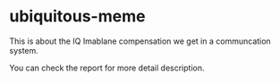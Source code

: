 # ubiquitous-meme

This is about the IQ Imablane compensation we get in a communcation system.

You can check the report for more detail description.
